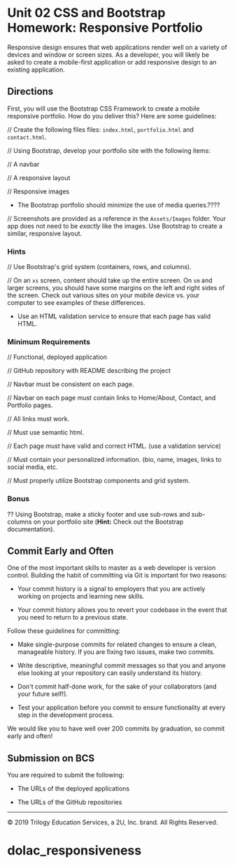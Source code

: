 # Unit 02 CSS and Bootstrap Homework: Responsive Portfolio

Responsive design ensures that web applications render well on a variety of devices and window or screen sizes. As a developer, you will likely be asked to create a mobile-first application or add responsive design to an existing application. 



## Directions

First, you will use the Bootstrap CSS Framework to create a mobile responsive portfolio. How do you deliver this? Here are some guidelines:

// Create the following files files: `index.html`, `portfolio.html` and `contact.html`.

// Using Bootstrap, develop your portfolio site with the following items:

   // A navbar

   // A responsive layout

   // Responsive images

* The Bootstrap portfolio should minimize the use of media queries.????

// Screenshots are provided as a reference in the `Assets/Images` folder. Your app does not need to be _exactly_ like the images. Use Bootstrap to create a similar, responsive layout.

### Hints

// Use Bootstrap's grid system (containers, rows, and columns).

// On an `xs` screen, content should take up the entire screen. On `sm` and larger screens, you should have some margins on the left and right sides of the screen. Check out various sites on your mobile device vs. your computer to see examples of these differences.

* Use an HTML validation service to ensure that each page has valid HTML.

### Minimum Requirements

// Functional, deployed application

// GitHub repository with README describing the project

// Navbar must be consistent on each page.

// Navbar on each page must contain links to Home/About, Contact, and Portfolio pages.

// All links must work.

// Must use semantic html.

// Each page must have valid and correct HTML. (use a validation service)

// Must contain your personalized information. (bio, name, images, links to social media, etc.

// Must properly utilize Bootstrap components and grid system.


### Bonus

?? Using Bootstrap, make a sticky footer and use sub-rows and sub-columns on your portfolio site (**Hint:** Check out the Bootstrap documentation).


## Commit Early and Often

One of the most important skills to master as a web developer is version control. Building the habit of committing via Git is important for two reasons:

* Your commit history is a signal to employers that you are actively working on projects and learning new skills.

* Your commit history allows you to revert your codebase in the event that you need to return to a previous state.

Follow these guidelines for committing:

* Make single-purpose commits for related changes to ensure a clean, manageable history. If you are fixing two issues, make two commits.

* Write descriptive, meaningful commit messages so that you and anyone else looking at your repository can easily understand its history.

* Don't commit half-done work, for the sake of your collaborators (and your future self!).

* Test your application before you commit to ensure functionality at every step in the development process.

We would like you to have well over 200 commits by graduation, so commit early and often!


## Submission on BCS

You are required to submit the following:

* The URLs of the deployed applications

* The URLs of the GitHub repositories

- - -

© 2019 Trilogy Education Services, a 2U, Inc. brand. All Rights Reserved.
# dolac_responsiveness
